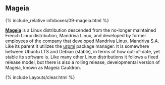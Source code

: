 ## Mageia
{% include_relative infoboxes/09-mageia.html %}

[**Mageia**](http://www.mageia.org/en/) is a Linux distribution descended from the no-longer maintained French Linux distribution, Mandriva Linux, and developed by former employees of the company that developed Mandriva Linux, Mandriva S.A. Like its parent it utilizes the [urpmi](https://wiki.mageia.org/en/URPMI) package manager. It is somewhere between Ubuntu LTS and Debian (stable), in terms of how out-of-date, yet stable its software is. Like many other Linux distributions it follows a fixed release model, but there is also a rolling release, developmental version of Mageia, known as Mageia Cauldron. 

{% include Layouts/clear.html %}

